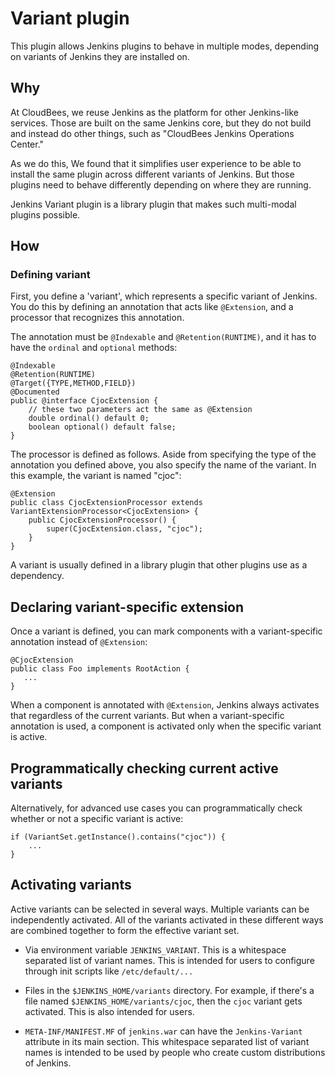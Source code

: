 # Variant plugin
This plugin allows Jenkins plugins to behave in multiple modes, depending on variants of Jenkins they
are installed on.

## Why
At CloudBees, we reuse Jenkins as the platform for other Jenkins-like services. Those are built on the same
Jenkins core, but they do not build and instead do other things, such as "CloudBees Jenkins Operations Center."

As we do this, We found that it simplifies user experience to be able to install the same plugin
across different variants of Jenkins. But those plugins need to behave differently depending on where
they are running.

Jenkins Variant plugin is a library plugin that makes such multi-modal plugins possible.

## How
### Defining variant
First, you define a 'variant', which represents a specific variant of Jenkins. You do this
by defining an annotation that acts like `@Extension`, and a processor that recognizes this annotation.

The annotation must be `@Indexable` and `@Retention(RUNTIME)`, and it has to have the `ordinal`
and `optional` methods:

```
@Indexable
@Retention(RUNTIME)
@Target({TYPE,METHOD,FIELD})
@Documented
public @interface CjocExtension {
    // these two parameters act the same as @Extension
    double ordinal() default 0;
    boolean optional() default false;
}
```

The processor is defined as follows. Aside from specifying the type of the annotation you defined
above, you also specify the name of the variant. In this example, the variant is named "cjoc":
```
@Extension
public class CjocExtensionProcessor extends VariantExtensionProcessor<CjocExtension> {
    public CjocExtensionProcessor() {
        super(CjocExtension.class, "cjoc");
    }
}
```

A variant is usually defined in a library plugin that other plugins use as a dependency.


## Declaring variant-specific extension
Once a variant is defined, you can mark components with a variant-specific annotation instead of
`@Extension`:

```
@CjocExtension
public class Foo implements RootAction {
   ...
}
```

When a component is annotated with `@Extension`, Jenkins always activates that regardless of
the current variants. But when a variant-specific annotation is used, a component is activated
only when the specific variant is active.

## Programmatically checking current active variants
Alternatively, for advanced use cases you can programmatically check whether or not a specific
variant is active:

```
if (VariantSet.getInstance().contains("cjoc")) {
    ...
}
```

## Activating variants
Active variants can be selected in several ways. Multiple variants can be independently activated.
All of the variants activated in these different ways are combined together to form the effective variant set.

* Via environment variable `JENKINS_VARIANT`. This is a whitespace separated list of variant names.
  This is intended for users to configure through init scripts like `/etc/default/...`

* Files in the `$JENKINS_HOME/variants` directory. For example, if there's a file named
  `$JENKINS_HOME/variants/cjoc`, then the `cjoc` variant gets activated. This is also intended
  for users.

* `META-INF/MANIFEST.MF` of `jenkins.war` can have the `Jenkins-Variant` attribute in its main section.
  This whitespace separated list of variant names is intended to be used by people who create
  custom distributions of Jenkins.
